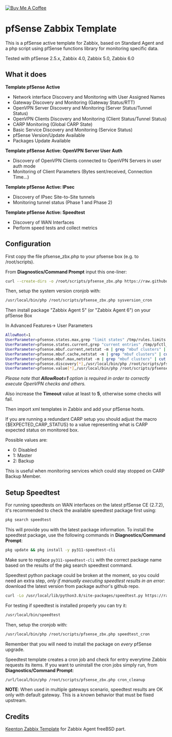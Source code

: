 [![Buy Me A Coffee](https://www.buymeacoffee.com/assets/img/custom_images/orange_img.png)](https://www.buymeacoffee.com/rbicelli)

# pfSense Zabbix Template

This is a pfSense active template for Zabbix, based on Standard Agent and a php script using pfSense functions library for monitoring specific data.


Tested with pfSense 2.5.x, Zabbix 4.0, Zabbix 5.0, Zabbix 6.0

## What it does

**Template pfSense Active**
 
 - Network interface Discovery and Monitoring with User Assigned Names
 - Gateway Discovery and Monitoring (Gateway Status/RTT) 
 - OpenVPN Server Discovery and Monitoring (Server Status/Tunnel Status)
 - OpenVPN Clients Discovery and Monitoring (Client Status/Tunnel Status)
 - CARP Monitoring (Global CARP State)
 - Basic Service Discovery and Monitoring (Service Status)
 - pfSense Version/Update Available
 - Packages Update Available
 
**Template pfSense Active: OpenVPN Server User Auth**

 - Discovery of OpenVPN Clients connected to OpenVPN Servers in user auth mode
 - Monitoring of Client Parameters (Bytes sent/received, Connection Time...) 

**Template pfSense Active: IPsec**

 - Discovery of IPsec Site-to-Site tunnels
 - Monitoring tunnel status (Phase 1 and Phase 2)
 
**Template pfSense Active: Speedtest**

 - Discovery of WAN Interfaces
 - Perform speed tests and collect metrics


## Configuration

First copy the file pfsense_zbx.php to your pfsense box (e.g. to /root/scripts).

From **Diagnostics/Command Prompt** input this one-liner:

```bash
curl --create-dirs -o /root/scripts/pfsense_zbx.php https://raw.githubusercontent.com/rbicelli/pfsense-zabbix-template/master/pfsense_zbx.php
```

Then, setup the system version cronjob with: 

```bash 
/usr/local/bin/php /root/scripts/pfsense_zbx.php sysversion_cron
```

Then install package "Zabbix Agent 5" (or "Zabbix Agent 6") on your pfSense Box

In Advanced Features-> User Parameters

```bash
AllowRoot=1
UserParameter=pfsense.states.max,grep "limit states" /tmp/rules.limits | cut -f4 -d ' '
UserParameter=pfsense.states.current,grep "current entries" /tmp/pfctl_si_out | tr -s ' ' | cut -f4 -d ' '
UserParameter=pfsense.mbuf.current,netstat -m | grep "mbuf clusters" | cut -f1 -d ' ' | cut -d '/' -f1
UserParameter=pfsense.mbuf.cache,netstat -m | grep "mbuf clusters" | cut -f1 -d ' ' | cut -d '/' -f2
UserParameter=pfsense.mbuf.max,netstat -m | grep "mbuf clusters" | cut -f1 -d ' ' | cut -d '/' -f4
UserParameter=pfsense.discovery[*],/usr/local/bin/php /root/scripts/pfsense_zbx.php discovery $1
UserParameter=pfsense.value[*],/usr/local/bin/php /root/scripts/pfsense_zbx.php $1 $2 $3
```

_Please note that **AllowRoot=1** option is required in order to correctly execute OpenVPN checks and others._

Also increase the **Timeout** value at least to **5**, otherwise some checks will fail.

Then import xml templates in Zabbix and add your pfSense hosts.

If you are running a redundant CARP setup you should adjust the macro {$EXPECTED_CARP_STATUS} to a value representing what is CARP expected status on monitored box.

Possible values are:

 - 0: Disabled
 - 1: Master
 - 2: Backup

This is useful when monitoring services which could stay stopped on CARP Backup Member.

## Setup Speedtest

For running speedtests on WAN interfaces on the latest pfSense CE (2.7.2), it's recommended to check the available speedtest package first using:

```bash
pkg search speedtest
```

This will provide you with the latest package information. To install the speedtest package, use the following commands in **Diagnostics/Command Prompt**:

```bash
pkg update && pkg install -y py311-speedtest-cli
```

Make sure to replace `py311-speedtest-cli` with the correct package name based on the results of the pkg search speedtest command.

Speedtest python package could be broken at the moment, so you could need an extra step, *only if manually executing speedtest results in an error*: download the latest version from package author's github repo.

```bash
curl -Lo /usr/local/lib/python3.8/site-packages/speedtest.py https://raw.githubusercontent.com/sivel/speedtest-cli/master/speedtest.py
```

For testing if speedtest is installed properly you can try it:

```bash
/usr/local/bin/speedtest
```

Then, setup the cronjob with: 

```bash 
/usr/local/bin/php /root/scripts/pfsense_zbx.php speedtest_cron
```

Remember that you will need to install the package on *every* pfSense upgrade.

Speedtest template creates a cron job and check for entry everytime Zabbix requests its items. If you  want to uninstall the cron jobs simply run, from **Diagnostics/Command Prompt**:

```bash
/url/local/bin/php /root/scripts/pfsense_zbx.php cron_cleanup
```

**NOTE**: When used in multiple gateways scenario, speedtest results are OK only with default gateway. This is a known behavior that must be fixed upstream.


## Credits

[Keenton Zabbix Template](https://github.com/keentonsas/zabbix-template-pfsense) for Zabbix Agent freeBSD part.
